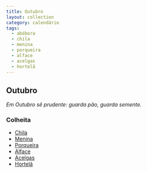 ```yaml
---
title: Outubro
layout: collection
category: calendário
tags:
  - abóbora
  - chila
  - menina
  - porqueira
  - alface
  - acelgas
  - hortelã
---
```


## Outubro

_Em Outubro sê prudente: guarda pão, guarda semente._

### Colheita

* [Chila][1]
* [Menina][1]
* [Porqueira][1]
* [Alface][2]
* [Acelgas][3]
* [Hortelã][4]

[1]: /culturas/abobora/
[2]: /culturas/alface/
[3]: /culturas/acelgas/
[4]: /culturas/hortela/
